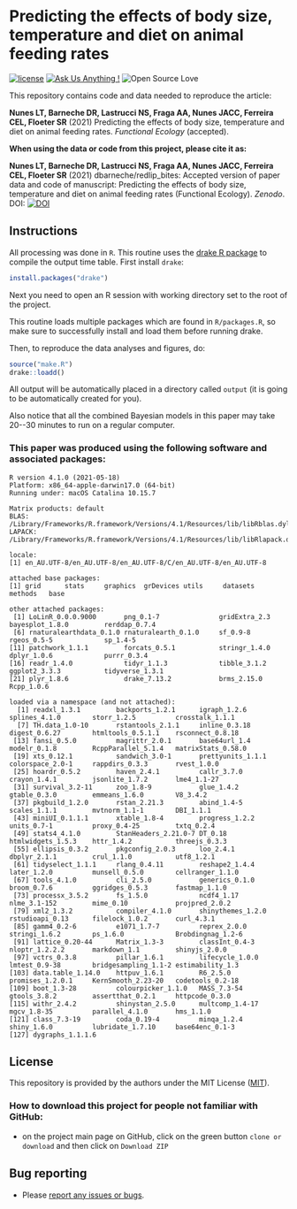 # Predicting the effects of body size, temperature and diet on animal feeding rates

[![license](https://img.shields.io/badge/license-MIT%20+%20file%20LICENSE-lightgrey.svg)](https://choosealicense.com/)
[![Ask Us Anything
\!](https://img.shields.io/badge/Ask%20us-anything-1abc9c.svg)](https://github.com/dbarneche/redlip_bites/issues/new)
![Open Source
Love](https://badges.frapsoft.com/os/v2/open-source.svg?v=103)

This repository contains code and data needed to reproduce the article:

**Nunes LT, Barneche DR, Lastrucci NS, Fraga AA, Nunes JACC, Ferreira CEL, Floeter SR** (2021) Predicting the effects of body size, temperature and diet on animal feeding rates. *Functional Ecology* (accepted).

**When using the data or code from this project, please cite it as:**

**Nunes LT, Barneche DR, Lastrucci NS, Fraga AA, Nunes JACC, Ferreira CEL, Floeter SR** (2021) dbarneche/redlip_bites: Accepted version of paper data and code of manuscript: Predicting the effects of body size, temperature and diet on animal feeding rates (Functional Ecology). *Zenodo*. DOI: [![DOI]()]()

## Instructions

All processing was done in `R`. This routine uses the [drake R package](https://github.com/ropensci/drake) to compile the output time table. First install `drake`:

```r
install.packages("drake")
```

Next you need to open an R session with working directory set to the root of the project.

This routine loads multiple packages which are found in `R/packages.R`, so make sure to successfully install and load them before running drake.

Then, to reproduce the data analyses and figures, do:

```r
source("make.R")
drake::loadd()
```

All output will be automatically placed in a directory called `output` (it is going to be automatically created for you).

Also notice that all the combined Bayesian models in this paper may take 20--30 minutes to run on a regular computer.

### This paper was produced using the following software and associated packages:
```
R version 4.1.0 (2021-05-18)
Platform: x86_64-apple-darwin17.0 (64-bit)
Running under: macOS Catalina 10.15.7

Matrix products: default
BLAS:   /Library/Frameworks/R.framework/Versions/4.1/Resources/lib/libRblas.dylib
LAPACK: /Library/Frameworks/R.framework/Versions/4.1/Resources/lib/libRlapack.dylib

locale:
[1] en_AU.UTF-8/en_AU.UTF-8/en_AU.UTF-8/C/en_AU.UTF-8/en_AU.UTF-8

attached base packages:
[1] grid      stats     graphics  grDevices utils     datasets  methods   base     

other attached packages:
 [1] LoLinR_0.0.0.9000       png_0.1-7               gridExtra_2.3           bayesplot_1.8.0         rerddap_0.7.4          
 [6] rnaturalearthdata_0.1.0 rnaturalearth_0.1.0     sf_0.9-8                rgeos_0.5-5             sp_1.4-5               
[11] patchwork_1.1.1         forcats_0.5.1           stringr_1.4.0           dplyr_1.0.6             purrr_0.3.4            
[16] readr_1.4.0             tidyr_1.1.3             tibble_3.1.2            ggplot2_3.3.3           tidyverse_1.3.1        
[21] plyr_1.8.6              drake_7.13.2            brms_2.15.0             Rcpp_1.0.6             

loaded via a namespace (and not attached):
  [1] readxl_1.3.1         backports_1.2.1      igraph_1.2.6         splines_4.1.0        storr_1.2.5          crosstalk_1.1.1     
  [7] TH.data_1.0-10       rstantools_2.1.1     inline_0.3.18        digest_0.6.27        htmltools_0.5.1.1    rsconnect_0.8.18    
 [13] fansi_0.5.0          magrittr_2.0.1       base64url_1.4        modelr_0.1.8         RcppParallel_5.1.4   matrixStats_0.58.0  
 [19] xts_0.12.1           sandwich_3.0-1       prettyunits_1.1.1    colorspace_2.0-1     rappdirs_0.3.3       rvest_1.0.0         
 [25] hoardr_0.5.2         haven_2.4.1          callr_3.7.0          crayon_1.4.1         jsonlite_1.7.2       lme4_1.1-27         
 [31] survival_3.2-11      zoo_1.8-9            glue_1.4.2           gtable_0.3.0         emmeans_1.6.0        V8_3.4.2            
 [37] pkgbuild_1.2.0       rstan_2.21.3         abind_1.4-5          scales_1.1.1         mvtnorm_1.1-1        DBI_1.1.1           
 [43] miniUI_0.1.1.1       xtable_1.8-4         progress_1.2.2       units_0.7-1          proxy_0.4-25         txtq_0.2.4          
 [49] stats4_4.1.0         StanHeaders_2.21.0-7 DT_0.18              htmlwidgets_1.5.3    httr_1.4.2           threejs_0.3.3       
 [55] ellipsis_0.3.2       pkgconfig_2.0.3      loo_2.4.1            dbplyr_2.1.1         crul_1.1.0           utf8_1.2.1          
 [61] tidyselect_1.1.1     rlang_0.4.11         reshape2_1.4.4       later_1.2.0          munsell_0.5.0        cellranger_1.1.0    
 [67] tools_4.1.0          cli_2.5.0            generics_0.1.0       broom_0.7.6          ggridges_0.5.3       fastmap_1.1.0       
 [73] processx_3.5.2       fs_1.5.0             ncdf4_1.17           nlme_3.1-152         mime_0.10            projpred_2.0.2      
 [79] xml2_1.3.2           compiler_4.1.0       shinythemes_1.2.0    rstudioapi_0.13      filelock_1.0.2       curl_4.3.1          
 [85] gamm4_0.2-6          e1071_1.7-7          reprex_2.0.0         stringi_1.6.2        ps_1.6.0             Brobdingnag_1.2-6   
 [91] lattice_0.20-44      Matrix_1.3-3         classInt_0.4-3       nloptr_1.2.2.2       markdown_1.1         shinyjs_2.0.0       
 [97] vctrs_0.3.8          pillar_1.6.1         lifecycle_1.0.0      lmtest_0.9-38        bridgesampling_1.1-2 estimability_1.3    
[103] data.table_1.14.0    httpuv_1.6.1         R6_2.5.0             promises_1.2.0.1     KernSmooth_2.23-20   codetools_0.2-18    
[109] boot_1.3-28          colourpicker_1.1.0   MASS_7.3-54          gtools_3.8.2         assertthat_0.2.1     httpcode_0.3.0      
[115] withr_2.4.2          shinystan_2.5.0      multcomp_1.4-17      mgcv_1.8-35          parallel_4.1.0       hms_1.1.0           
[121] class_7.3-19         coda_0.19-4          minqa_1.2.4          shiny_1.6.0          lubridate_1.7.10     base64enc_0.1-3     
[127] dygraphs_1.1.1.6    
```

## License

This repository is provided by the authors under the MIT License ([MIT](http://opensource.org/licenses/MIT)).

### How to download this project for people not familiar with GitHub:  
* on the project main page on GitHub, click on the green button `clone or download` and then click on `Download ZIP`  

## Bug reporting
* Please [report any issues or bugs](https://github.com/dbarneche/redlip_bites/issues).
